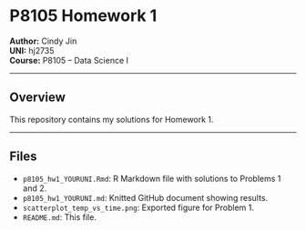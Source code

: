 # P8105 Homework 1

**Author:** Cindy Jin  
**UNI:** hj2735  
**Course:** P8105 – Data Science I  

---

## Overview
This repository contains my solutions for Homework 1.

---

## Files
- `p8105_hw1_YOURUNI.Rmd`: R Markdown file with solutions to Problems 1 and 2.  
- `p8105_hw1_YOURUNI.md`: Knitted GitHub document showing results.  
- `scatterplot_temp_vs_time.png`: Exported figure for Problem 1.  
- `README.md`: This file.
